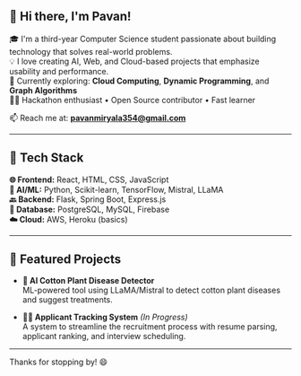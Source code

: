 ## 👋 Hi there, I'm Pavan!

🎓 I'm a third-year Computer Science student passionate about building technology that solves real-world problems.  
💡 I love creating AI, Web, and Cloud-based projects that emphasize usability and performance.  
🌱 Currently exploring: **Cloud Computing**, **Dynamic Programming**, and **Graph Algorithms**  
👨‍💻 Hackathon enthusiast • Open Source contributor • Fast learner

📫 Reach me at: **pavanmiryala354@gmail.com**

---

## 🔧 Tech Stack

**🌐 Frontend:** React, HTML, CSS, JavaScript  
**🧠 AI/ML:** Python, Scikit-learn, TensorFlow, Mistral, LLaMA  
**🔙 Backend:** Flask, Spring Boot, Express.js  
**💾 Database:** PostgreSQL, MySQL, Firebase  
**☁️ Cloud:** AWS, Heroku (basics)

---

## 🚀 Featured Projects

- **🧬 AI Cotton Plant Disease Detector**  
  ML-powered tool using LLaMA/Mistral to detect cotton plant diseases and suggest treatments.

- **🧑‍💼 Applicant Tracking System** *(In Progress)*  
  A system to streamline the recruitment process with resume parsing, applicant ranking, and interview scheduling.

---

Thanks for stopping by! 😄
